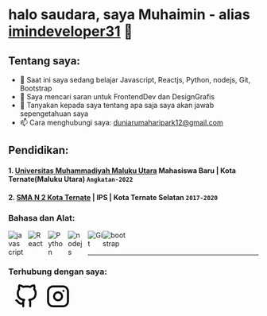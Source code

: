 # halo saudara, saya Muhaimin - alias [imindeveloper31](https://www.youtube.com/@junior-code) 👋
## Tentang saya:
- 🌱 Saat ini saya sedang belajar Javascript, Reactjs, Python, nodejs, Git, Bootstrap
- 🤔 Saya mencari saran untuk FrontendDev dan DesignGrafis
- 💬 Tanyakan kepada saya tentang apa saja saya akan jawab sepengetahuan saya
- 📫 Cara menghubungi saya: duniarumaharipark12@gmail.com

## Pendidikan:

#### 1. [Universitas Muhammadiyah Maluku Utara](https://admisi.ummu.ac.id) Mahasiswa Baru | Kota Ternate(Maluku Utara) `Angkatan-2022`
  
 #### 2. [SMA N 2 Kota Ternate](https://www.sman2ternate.sch.id) | IPS | Kota Ternate Selatan `2017-2020`
 


### Bahasa dan Alat:

[<img align="left" alt="javascript" width="30px" src="https://cdn.jsdelivr.net/gh/devicons/devicon/icons/javascript/javascript-original.svg" style="padding-right:10px;" />][webdev]
[<img align="left" alt="React" width="30px" src="https://cdn.jsdelivr.net/gh/devicons/devicon/icons/react/react-original.svg" style="padding-right:10px;" />][webdev]
[<img align="left" alt="Python" width="30px" src="https://cdn.jsdelivr.net/gh/devicons/devicon/icons/python/python-original.svg" style="padding-right:10px;" />][webdev]
[<img align="left" alt="nodejs" width="30px" src="https://cdn.jsdelivr.net/gh/devicons/devicon/icons/nodejs/nodejs-original.svg" style="padding-right:10px;" />][webdev]
[<img align="left" alt="Git" width="30px" src="https://cdn.jsdelivr.net/gh/devicons/devicon/icons/git/git-original.svg" style="padding-right:0px;" />][webdev]
[<img align="left" alt="bootstrap" width="50px" src="https://cdn.jsdelivr.net/gh/devicons/devicon/icons/bootstrap/bootstrap-original.svg" style="padding-right:10px;" />][webdev]

<br />
<br />

---
### Terhubung dengan saya:

&nbsp;&nbsp;
[![GitHub](./github-light.svg)](https://github.com/imindeveloper31)
&nbsp;&nbsp;
[![Instagram](./instagram-light.svg)](https://www.instagram.com/rubyskuyyy/)



[webdev]: https://github.com/imindeveloper31/imindeveloper31
